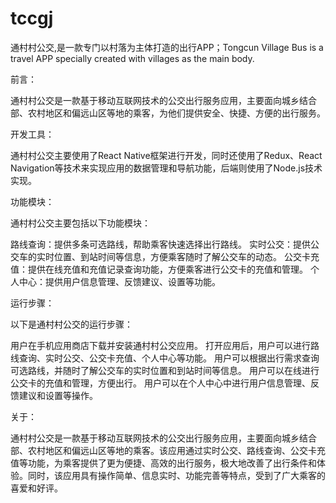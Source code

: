 # tccgj
通村村公交,是一款专门以村落为主体打造的出行APP；Tongcun Village Bus is a travel APP specially created with villages as the main body.

前言：

通村村公交是一款基于移动互联网技术的公交出行服务应用，主要面向城乡结合部、农村地区和偏远山区等地的乘客，为他们提供安全、快捷、方便的出行服务。

开发工具：

通村村公交主要使用了React Native框架进行开发，同时还使用了Redux、React Navigation等技术来实现应用的数据管理和导航功能，后端则使用了Node.js技术实现。

功能模块：

通村村公交主要包括以下功能模块：

路线查询：提供多条可选路线，帮助乘客快速选择出行路线。
实时公交：提供公交车的实时位置、到站时间等信息，方便乘客随时了解公交车的动态。
公交卡充值：提供在线充值和充值记录查询功能，方便乘客进行公交卡的充值和管理。
个人中心：提供用户信息管理、反馈建议、设置等功能。

运行步骤：

以下是通村村公交的运行步骤：

用户在手机应用商店下载并安装通村村公交应用。
打开应用后，用户可以进行路线查询、实时公交、公交卡充值、个人中心等功能。
用户可以根据出行需求查询可选路线，并随时了解公交车的实时位置和到站时间等信息。
用户可以在线进行公交卡的充值和管理，方便出行。
用户可以在个人中心中进行用户信息管理、反馈建议和设置等操作。

关于：

通村村公交是一款基于移动互联网技术的公交出行服务应用，主要面向城乡结合部、农村地区和偏远山区等地的乘客。该应用通过实时公交、路线查询、公交卡充值等功能，为乘客提供了更为便捷、高效的出行服务，极大地改善了出行条件和体验。同时，该应用具有操作简单、信息实时、功能完善等特点，受到了广大乘客的喜爱和好评。
